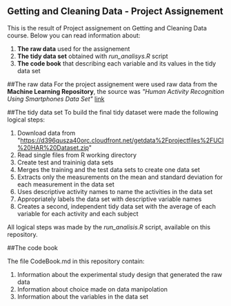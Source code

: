 ## Getting and Cleaning Data - Project Assignement

This is the result of Project assignement on Getting and Cleaning Data course. Below you can read information about:  

1. **The raw data** used for the assignement 
2. **The tidy data set** obtained with *run_analisys.R* script
3. **The code book** that describing each variable and its values in the tidy data set

##The raw data
For the project assignement were used raw data from the **Machine Learning Repository**,  the source was *"Human Activity Recognition Using Smartphones Data Set"*  [link](http://archive.ics.uci.edu/ml/datasets/Human+Activity+Recognition+Using+Smartphones)

##The tidy data set
To build the final tidy  dataset were made the following logical steps:

1. Download data from "https://d396qusza40orc.cloudfront.net/getdata%2Fprojectfiles%2FUCI%20HAR%20Dataset.zip" 
2. Read single files from R working directory 
3. Create test and traininig data sets
4. Merges the training and the test data sets to create one data set
5. Extracts only the measurements on the mean and standard deviation for each measurement in the data set
6. Uses descriptive activity names to name the activities in the data set
7. Appropriately labels the data set with descriptive variable names
8. Creates a second, independent tidy data set with the average of each variable for each activity and each subject

All logical steps was made by the *run_analisis.R* script, available on this repository.

##The code book

The file CodeBook.md in this repository contain:

1. Information about the experimental study design that generated the raw data 
2. Information about choice made on data manipolation 
3. Information about the variables in the data set  
